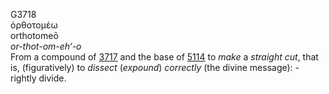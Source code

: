 G3718  
ὀρθοτομέω  
orthotomeō  
*or-thot-om-eh‘-o*  
From a compound of [3717](g3717) and the base of [5114](g5114) to *make*
a *straight* *cut*, that is, (figuratively) to *dissect* (*expound*)
*correctly* (the divine message): - rightly divide.  
